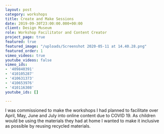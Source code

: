 ```yaml
---
layout: post
category: workshops
title: Create and Make Sessions
date: 2019-09-30T23:00:00.000+00:00
client: Design Museum
role: Workshop Facilitator and Content Creator
project_page: true
featured: true
featured_image: "/uploads/Screenshot 2020-05-11 at 14.40.28.png"
featured_order: 1
vimeo_videos: true
youtube_videos: false
vimeo_ids:
- '409840391'
- '410105287'
- '410631373'
- '410653976'
- '410116308'
youtube_ids: []

---
```

I was commissioned to make the workshops I had planned to facilitate over April, May, June and July into online content due to COVID 19. As children would be using the materials they had at home I wanted to make it inclusive as possible by reusing recycled materials.